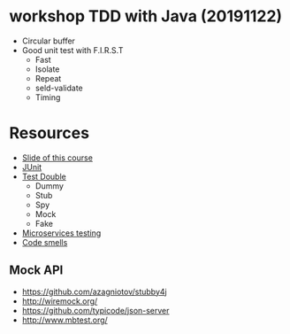 # workshop TDD with Java (20191122)
* Circular buffer
* Good unit test with F.I.R.S.T 
  * Fast
  * Isolate
  * Repeat
  * seld-validate
  * Timing

# Resources
* [Slide of this course](https://github.com/up1/course-tdd-with-java-2019)
* [JUnit](https://junit.org/junit5/)
* [Test Double](http://xunitpatterns.com/Test%20Double.html)
  * Dummy
  * Stub
  * Spy
  * Mock
  * Fake
* [Microservices testing](https://martinfowler.com/articles/microservice-testing)
* [Code smells](https://sourcemaking.com/refactoring/smells)

## Mock API 
* https://github.com/azagniotov/stubby4j
* http://wiremock.org/
* https://github.com/typicode/json-server
* http://www.mbtest.org/
